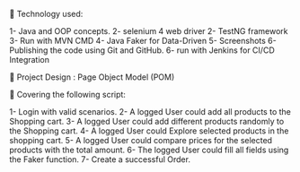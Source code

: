 🔵 Technology used:

1- Java and OOP concepts.
2- selenium 4 web driver
2- TestNG framework
3- Run with MVN CMD
4- Java Faker for Data-Driven
5- Screenshots
6-Publishing the code using Git and GitHub.
6- run with Jenkins for CI/CD Integration

🔵 Project Design :
Page Object Model (POM) 

🔵 Covering the following script:

1- Login with valid scenarios.
2- A logged User could add all products to the Shopping cart.
3- A logged User could add different products randomly to the Shopping cart.
4- A logged User could Explore selected products in the shopping cart. 
5- A logged User could compare prices for the selected products with the total amount.
6- The logged User could fill all fields using the Faker function.
7- Create a successful Order.
 

